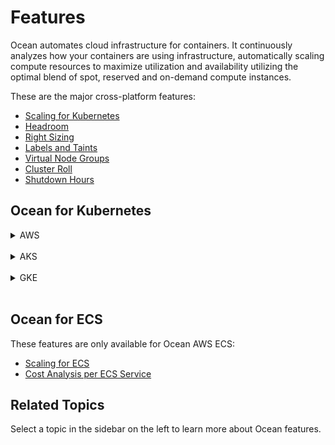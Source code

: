 # Features

Ocean automates cloud infrastructure for containers. It continuously analyzes how your containers are using infrastructure, automatically scaling compute resources to maximize utilization and availability utilizing the optimal blend of spot, reserved and on-demand compute instances.

These are the major cross-platform features:

- [Scaling for Kubernetes](ocean/features/scaling-kubernetes)
- [Headroom](ocean/features/headroom)
- [Right Sizing](ocean/features/right-sizing)
- [Labels and Taints](ocean/features/labels-and-taints)
- [Virtual Node Groups](ocean/features/launch-specifications)
- [Cluster Roll](ocean/features/roll-gen)
- [Shutdown Hours](ocean/features/running-hours)

## Ocean for Kubernetes

<details>
  <summary markdown="span">AWS</summary>



</details><br>

<details>
  <summary markdown="span">AKS</summary>

These features are only available for Ocean AKS:

- [AKS Rolls](https://docs.spot.io/ocean/features/roll): Includes cluster, Virtual Node Group, and Node Pool rolls.

### AKS Notes:

- Ocean initiates actions in the Azure account. These actions are bound by the [Azure subscription limits and quotas](https://docs.microsoft.com/en-us/azure/azure-resource-manager/management/azure-subscription-service-limits) provided in the account.
- Ocean for AKS currently supports the import of Linux-based node pools only.

</details><br>

<details>
  <summary markdown="span">GKE</summary>



</details><br>

## Ocean for ECS

These features are only available for Ocean AWS ECS:

- [Scaling for ECS](ocean/features/scaling-ecs)
- [Cost Analysis per ECS Service](ocean/features/cost-analysis)

## Related Topics

Select a topic in the sidebar on the left to learn more about Ocean features.
